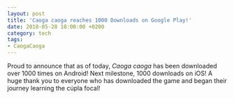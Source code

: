 ```yaml
---
layout: post
title: 'Caoga caoga reaches 1000 Downloads on Google Play!'
date: 2018-05-28 18:00:00 +0200
category: tech
tags:
- CaogaCaoga
---
```


Proud to announce that as of today, *Caoga caoga* has been downloaded over 1000 times on Android! Next milestone, 1000 downloads on iOS! A huge thank you to everyone who has downloaded the game and began their journey learning the cúpla focal!
